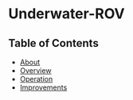 # Underwater-ROV
## Table of Contents
* [About](#About)
* [Overview](#Overview)
* [Operation](#Operation)
* [Improvements](#Improvements)
